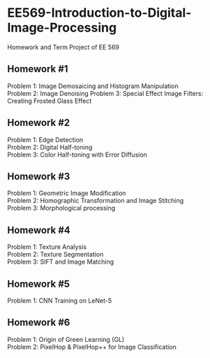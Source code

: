 # EE569-Introduction-to-Digital-Image-Processing
Homework and Term Project of EE 569

## Homework #1
Problem 1: Image Demosaicing and Histogram Manipulation  
Problem 2: Image Denoising
Problem 3: Special Effect Image Filters: Creating Frosted Glass Effect

## Homework #2
Problem 1: Edge Detection   
Problem 2: Digital Half-toning  
Problem 3: Color Half-toning with Error Diffusion  

## Homework #3
Problem 1: Geometric Image Modification  
Problem 2: Homographic Transformation and Image Stitching  
Problem 3: Morphological processing  

## Homework #4
Problem 1: Texture Analysis  
Problem 2: Texture Segmentation  
Problem 3: SIFT and Image Matching  

## Homework #5
Problem 1: CNN Training on LeNet-5

## Homework #6
Problem 1: Origin of Green Learning (GL)  
Problem 2: PixelHop & PixelHop++ for Image Classification  
